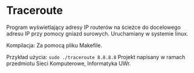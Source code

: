 # Traceroute
Program wyświetlający adresy IP routerów na ścieżce do docelowego adresu IP przy pomocy gniazd surowych.
Uruchamiany w systemie linux. 

Kompilacja:
Za pomocą pliku Makefile.

Przykład użycia:
`
sudo ./traceroute 8.8.8.8
`
Projekt napisany w ramach przedmiotu Sieci Komputerowe, Informatyka UWr.
